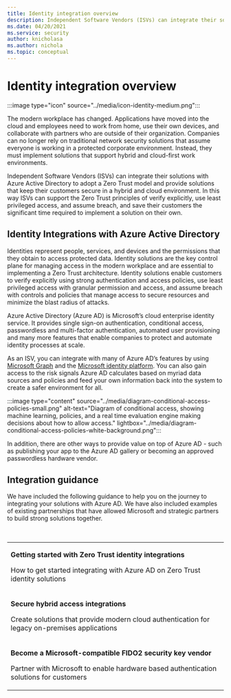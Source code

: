 ```yaml
---
title: Identity integration overview
description: Independent Software Vendors (ISVs) can integrate their solutions with Azure Active Directory to adopt a Zero Trust model and provide solutions that keep their customers secure in a hybrid and cloud environment. In this way ISVs can support the Zero Trust principles of verify explicitly, use least privileged access, and assume breach, and save their customers the significant time required to implement a solution on their own.
ms.date: 04/20/2021
ms.service: security
author: knicholasa
ms.author: nichola
ms.topic: conceptual
---
```


# Identity integration overview

:::image type="icon" source="../media/icon-identity-medium.png":::

The modern workplace has changed. Applications have moved into the cloud and employees need to work from home, use their own devices, and collaborate with partners who are outside of their organization. Companies can no longer rely on traditional network security solutions that assume everyone is working in a protected corporate environment. Instead, they must implement solutions that support hybrid and cloud-first work environments.

Independent Software Vendors (ISVs) can integrate their solutions with Azure Active Directory to adopt a Zero Trust model and provide solutions that keep their customers secure in a hybrid and cloud environment. In this way ISVs can support the Zero Trust principles of verify explicitly, use least privileged access, and assume breach, and save their customers the significant time required to implement a solution on their own.

## Identity Integrations with Azure Active Directory

Identities represent people, services, and devices and the permissions that they obtain to access protected data. Identity solutions are the key control plane for managing access in the modern workplace and are essential to implementing a Zero Trust architecture. Identity solutions enable customers to verify explicitly using strong authentication and access policies, use least privileged access with granular permission and access, and assume breach with controls and policies that manage access to secure resources and minimize the blast radius of attacks.

Azure Active Directory (Azure AD) is Microsoft’s cloud enterprise identity service. It provides single sign-on authentication, conditional access, passwordless and multi-factor authentication, automated user provisioning and many more features that enable companies to protect and automate identity processes at scale.

As an ISV, you can integrate with many of Azure AD’s features by using [Microsoft Graph](/graph/overview) and the [Microsoft identity platform](/azure/active-directory/develop/app-resilience-continuous-access-evaluation). You can also gain access to the risk signals Azure AD calculates based on myriad data sources and policies and feed your own information back into the system to create a safer environment for all.


:::image type="content" source="../media/diagram-conditional-access-policies-small.png" alt-text="Diagram of conditional access, showing machine learning, policies, and a real time evaluation engine making decisions about how to allow access." lightbox="../media/diagram-conditional-access-policies-white-background.png":::

In addition, there are other ways to provide value on top of Azure AD - such as publishing your app to the Azure AD gallery or becoming an approved passwordless hardware vendor.

## Integration guidance

We have included the following guidance to help you on the journey to integrating your solutions with Azure AD. We have also included examples of existing partnerships that have allowed Microsoft and strategic partners to build strong solutions together.

<br/>
<table border="0">
   <tbody>
      <tr>
         <td>
            <p><strong><a>Getting started with Zero Trust identity integrations</a href="identity-isv-getting-started.md"></strong> </p>
            <p>How to get started integrating with Azure AD on Zero Trust identity solutions</p>
         </td>
      </tr>
      <tr>
         <td>
            <p><strong><a>Secure hybrid access integrations</a href="secure-hybrid-access.md"></strong> </p>
            <p>Create solutions that provide modern cloud authentication for legacy on-premises applications </p>
         </td>
      </tr>
      <tr>
         <td>
            <p><strong><a>Become a Microsoft-compatible FIDO2 security key vendor</a href="fido2-hardware-vendor.md"></strong> </p>
            <p>Partner with Microsoft to enable hardware based authentication solutions for customers</p>
         </td>
      </tr>
    </tbody>
</table>
